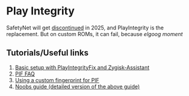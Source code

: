 # Play Integrity
SafetyNet will get [discontinued](https://developer.android.com/privacy-and-security/safetynet/deprecation-timeline#safetynet_attestation_deprecation_timeline) in 2025, and PlayIntegrity is the replacement. But on custom ROMs, it can fail, because *elgoog moment*

## Tutorials/Useful links
1. [Basic setup with PlayIntegrityFix and Zygisk-Assistant](/blog/basic-pif)
2. [PIF FAQ](https://xdaforums.com/t/pif-faq.4653307/)
3. [Using a custom fingerprint for PIF](https://xdaforums.com/t/module-play-integrity-fix-safetynet-fix.4607985/page-177#post-89189572)
4. [Noobs guide (detailed version of the above guide)](https://xdaforums.com/t/how-to-search-find-your-own-fingerprints-noob-friendly-a-comprehensive-guide-w-tips-discussion-for-complete-noobs-from-one.4645816/)
